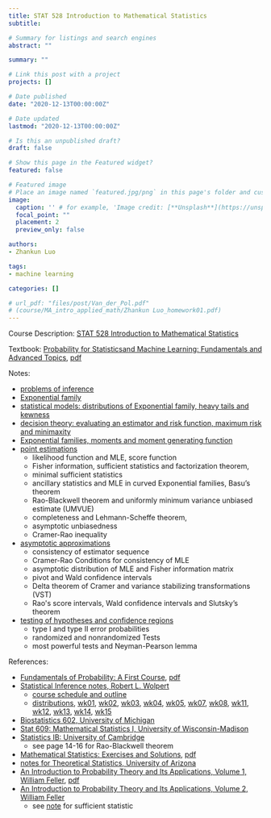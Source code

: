 ```yaml
---
title: STAT 528 Introduction to Mathematical Statistics
subtitle: 

# Summary for listings and search engines
abstract: ""

summary: ""

# Link this post with a project
projects: []

# Date published
date: "2020-12-13T00:00:00Z"

# Date updated
lastmod: "2020-12-13T00:00:00Z"

# Is this an unpublished draft?
draft: false

# Show this page in the Featured widget?
featured: false

# Featured image
# Place an image named `featured.jpg/png` in this page's folder and customize its options here.
image:
  caption: '' # for example, 'Image credit: [**Unsplash**](https://unsplash.com/photos/CpkOjOcXdUY)'
  focal_point: ""
  placement: 2
  preview_only: false

authors:
- Zhankun Luo

tags:
- machine learning

categories: []

# url_pdf: "files/post/Van_der_Pol.pdf"
# (course/MA_intro_applied_math/Zhankun Luo_homework01.pdf)
---
```

<!--more-->
Course Description: [STAT 528 Introduction to Mathematical Statistics](https://www.math.purdue.edu/academic/courses/coursepage?subject=MA&course=51100)


Textbook: 
[Probability for Statisticsand Machine Learning: Fundamentals and Advanced Topics](https://link.springer.com/book/10.1007/978-1-4419-9634-3), [pdf](https://link.springer.com/content/pdf/10.1007/978-1-4419-9634-3.pdf)

Notes: 
* [problems of inference](https://www.stat.purdue.edu/~dasgupta/528-1.pdf)
* [Exponential family](https://www.stat.purdue.edu/~dasgupta/expfamily.pdf)
* [statistical models: distributions of Exponential family, heavy tails and kewness](https://www.stat.purdue.edu/~dasgupta/528-2.pdf)
* [decision theory: evaluating an estimator and risk function, maximum risk and minimaxity](https://www.stat.purdue.edu/~dasgupta/528-3.pdf)
* [Exponential families, moments and moment generating function](https://www.stat.purdue.edu/~dasgupta/528-4.pdf)
* [point estimations](https://www.stat.purdue.edu/~dasgupta/528-5.pdf)
    * likelihood function and MLE, score function
    * Fisher information, sufficient statistics and factorization theorem, 
    * minimal sufficient statistics
    * ancillary statistics and MLE in curved Exponential families, Basu’s theorem
    * Rao-Blackwell theorem and uniformly minimum variance unbiased estimate (UMVUE) 
    * completeness and Lehmann-Scheffe theorem, 
    * asymptotic unbiasedness
    * Cramer-Rao inequality
* [asymptotic approximations](https://www.stat.purdue.edu/~dasgupta/528-6.pdf)
    * consistency of estimator sequence 
    * Cramer-Rao Conditions for consistency of MLE
    * asymptotic distribution of MLE and Fisher information matrix
    * pivot and Wald confidence intervals
    * Delta theorem of Cramer and variance stabilizing transformations (VST)
    * Rao's score intervals, Wald confidence intervals and Slutsky’s theorem
* [testing of hypotheses and confidence regions](https://www.stat.purdue.edu/~dasgupta/528-7.pdf)
    * type I and type II error probabilities
    * randomized and nonrandomized Tests
    * most powerful tests and Neyman-Pearson lemma

References: 
* [Fundamentals of Probability: A First Course](https://link.springer.com/book/10.1007/978-1-4419-5780-1), [pdf](https://link.springer.com/content/pdf/10.1007/978-1-4419-5780-1.pdf)
* [Statistical Inference notes, Robert L. Wolpert](http://www2.stat.duke.edu/courses/Spring07/sta215/)
    * [course schedule and outline](http://www2.stat.duke.edu/courses/Spring07/sta215/732syl.html)
    * [distributions](http://www2.stat.duke.edu/courses/Spring07/sta215/etc/pdf.pdf), [wk01](http://www2.stat.duke.edu/courses/Spring07/sta215/lec/wk01.pdf), [wk02](http://www2.stat.duke.edu/courses/Spring07/sta215/lec/wk01.pdf), [wk03](http://www2.stat.duke.edu/courses/Spring07/sta215/lec/wk01.pdf), [wk04](http://www2.stat.duke.edu/courses/Spring07/sta215/lec/wk01.pdf), [wk05](http://www2.stat.duke.edu/courses/Spring07/sta215/lec/wk01.pdf), [wk07](http://www2.stat.duke.edu/courses/Spring07/sta215/lec/wk01.pdf), [wk08](http://www2.stat.duke.edu/courses/Spring07/sta215/lec/wk01.pdf), [wk11](http://www2.stat.duke.edu/courses/Spring07/sta215/lec/wk01.pdf), [wk12](http://www2.stat.duke.edu/courses/Spring07/sta215/lec/wk01.pdf), [wk13](http://www2.stat.duke.edu/courses/Spring07/sta215/lec/wk13.pdf), [wk14](http://www2.stat.duke.edu/courses/Spring07/sta215/lec/wk14.pdf), [wk15](http://www2.stat.duke.edu/courses/Spring07/sta215/lec/wk15.pdf)
* [Biostatistics 602, University of Michigan](https://genome.sph.umich.edu/wiki/Biostatistics_602:_Main_Page)
* [Stat 609: Mathematical Statistics I, University of Wisconsin-Madison](https://pages.stat.wisc.edu/~shao/stat609/)
* [Statistics IB: University of Cambridge](http://www.statslab.cam.ac.uk/~rrw1/stats/Sa5.pdf)
    * see page 14-16 for Rao-Blackwell theorem
* [Mathematical Statistics: Exercises and Solutions](https://link.springer.com/book/10.1007/0-387-28276-9), [pdf](https://link.springer.com/content/pdf/10.1007/0-387-28276-9.pdf)
* [notes for Theoretical Statistics, University of Arizona](https://www.math.arizona.edu/~jwatkins/notests.pdf)
* [An Introduction to Probability Theory and Its Applications, Volume 1, William Feller](https://www.wiley.com/en-us/An+Introduction+to+Probability+Theory+and+Its+Applications%2C+Volume+1%2C+3rd+Edition-p-9780471257080), [pdf](https://www.gwern.net/docs/statistics/probability/1957-feller-anintroductiontoprobabilitytheoryanditsapplications.pdf)
* [An Introduction to Probability Theory and Its Applications, Volume 2, William Feller](https://www.wiley.com/en-us/An+Introduction+to+Probability+Theory+and+Its+Applications%2C+Volume+2%2C+2nd+Edition-p-9780471257097)
    * see [note](https://www.math.arizona.edu/~jwatkins/sufficiency.pdf) for sufficient statistic